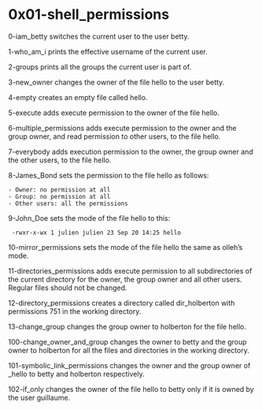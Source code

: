 # 0x01-shell_permissions

0-iam_betty switches the current user to the user betty.

1-who_am_i prints the effective username of the current user.

2-groups prints all the groups the current user is part of.

3-new_owner changes the owner of the file hello to the user betty.

4-empty creates an empty file called hello.

5-execute adds execute permission to the owner of the file hello.

6-multiple_permissions adds execute permission to the owner and the group owner, and read permission to other users, to the file hello.

7-everybody adds execution permission to the owner, the group owner and the other users, to the file hello.

8-James_Bond sets the permission to the file hello as follows:

    - Owner: no permission at all
    - Group: no permission at all
    - Other users: all the permissions

9-John_Doe sets the mode of the file hello to this:

<code> -rwxr-x-wx 1 julien julien 23 Sep 20 14:25 hello </code>


10-mirror_permissions sets the mode of the file hello the same as olleh’s mode.

11-directories_permissions adds execute permission to all subdirectories of the current directory for the owner, the group owner and all other users. Regular files should not be changed.


12-directory_permissions creates a directory called dir_holberton with permissions 751 in the working directory.


13-change_group changes the group owner to holberton for the file hello.

100-change_owner_and_group changes the owner to betty and the group owner to holberton for all the files and directories in the working directory.

101-symbolic_link_permissions changes the owner and the group owner of _hello to betty and holberton respectively.

102-if_only changes the owner of the file hello to betty only if it is owned by the user guillaume.